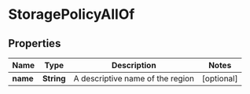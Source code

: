 

# StoragePolicyAllOf


## Properties

| Name | Type | Description | Notes |
|------------ | ------------- | ------------- | -------------|
|**name** | **String** | A descriptive name of the region |  [optional] |



